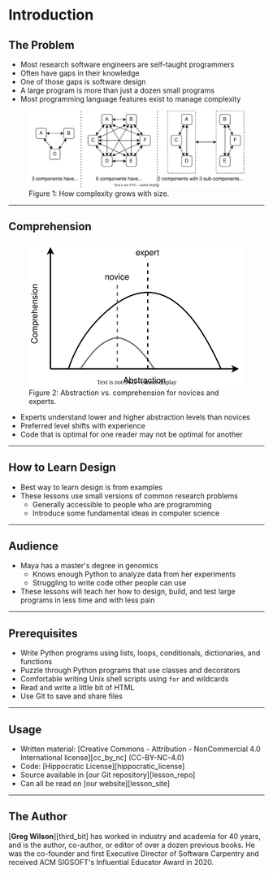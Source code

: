 # Introduction

## The Problem

-   Most research software engineers are self-taught programmers
-   Often have gaps in their knowledge
-   One of those gaps is software design
-   A large program is more than just a dozen small programs
-   Most programming language features exist to manage complexity

<figure id="intro-complexity">
  <img src="complexity.svg" alt="Complexity and size"/>
  <figcaption>Figure 1: How complexity grows with size.</figcaption>
</figure>

---

## Comprehension

<figure id="intro-comprehension">
  <img src="comprehension.svg" alt="Abstract vs. comprehension"/>
  <figcaption>Figure 2: Abstraction vs. comprehension for novices and experts.</figcaption>
</figure>

-   Experts understand lower and higher abstraction levels than novices
-   Preferred level shifts with experience
-   Code that is optimal for one reader may not be optimal for another

---

## How to Learn Design

-   Best way to learn design is from examples
-   These lessons use small versions of common research problems
    -   Generally accessible to people who are programming
    -   Introduce some fundamental ideas in computer science

---

## Audience

-   Maya has a master's degree in genomics
    -   Knows enough Python to analyze data from her experiments
    -   Struggling to write code other people can use
-   These lessons will teach her how to design, build, and test large programs
    in less time and with less pain

---

## Prerequisites

-   Write Python programs using lists, loops, conditionals, dictionaries, and functions
-   Puzzle through Python programs that use classes and decorators
-   Comfortable writing Unix shell scripts using `for` and wildcards
-   Read and write a little bit of HTML
-   Use Git to save and share files

---

## Usage

-   Written material: [Creative Commons - Attribution - NonCommercial 4.0 International license][cc_by_nc]
    (CC-BY-NC-4.0)
-   Code: [Hippocratic License][hippocratic_license]
-   Source available in [our Git repository][lesson_repo]
-   Can all be read on [our website][lesson_site]

---

## The Author

[**Greg Wilson**][third_bit]
has worked in industry and academia for 40 years,
and is the author, co-author, or editor of over a dozen previous books.
He was the co-founder and first Executive Director of Software Carpentry
and received ACM SIGSOFT's Influential Educator Award in 2020.
